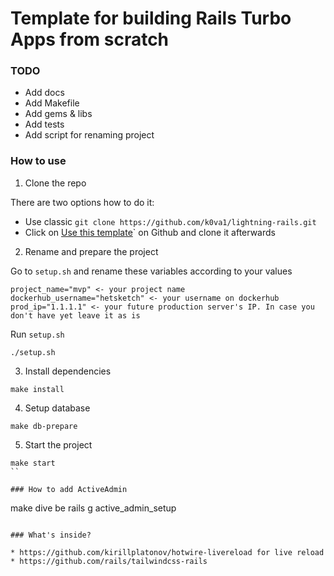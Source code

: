 # Template for building Rails Turbo Apps from scratch

### TODO

* Add docs
* Add Makefile
* Add gems & libs
* Add tests
* Add script for renaming project

### How to use

1. Clone the repo

There are two options how to do it:

* Use classic `git clone https://github.com/k0va1/lightning-rails.git`
* Click on [Use this template](https://github.com/new?template_name=lightning-rails&template_owner=k0va1)` on Github and clone it afterwards

2. Rename and prepare the project

Go to `setup.sh` and rename these variables according to your values

```
project_name="mvp" <- your project name
dockerhub_username="hetsketch" <- your username on dockerhub
prod_ip="1.1.1.1" <- your future production server's IP. In case you don't have yet leave it as is
```

Run `setup.sh`

```
./setup.sh
```

3. Install dependencies

```
make install
```

4. Setup database

```
make db-prepare
```

5. Start the project

```
make start
``

### How to add ActiveAdmin

```
make dive
be rails g active_admin_setup
```

### What's inside?

* https://github.com/kirillplatonov/hotwire-livereload for live reload
* https://github.com/rails/tailwindcss-rails
